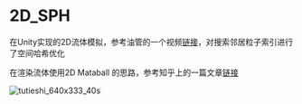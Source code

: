 # 2D_SPH
 在Unity实现的2D流体模拟，参考油管的一个视频[链接](https://www.youtube.com/watch?v=qJTKAsdonTw)，对搜索邻居粒子索引进行了空间哈希优化
 
 在渲染流体使用2D Mataball 的思路，参考知乎上的一篇文章[链接](https://zhuanlan.zhihu.com/p/429790585?utm_source=wechat_session&utm_medium=social&utm_oi=1064960220865970176&utm_campaign=shareopn&utm_id=0)
 
 
![tutieshi_640x333_40s](https://user-images.githubusercontent.com/49035490/188050114-dbee76e1-1055-4386-8482-8d736d3883cb.gif)
